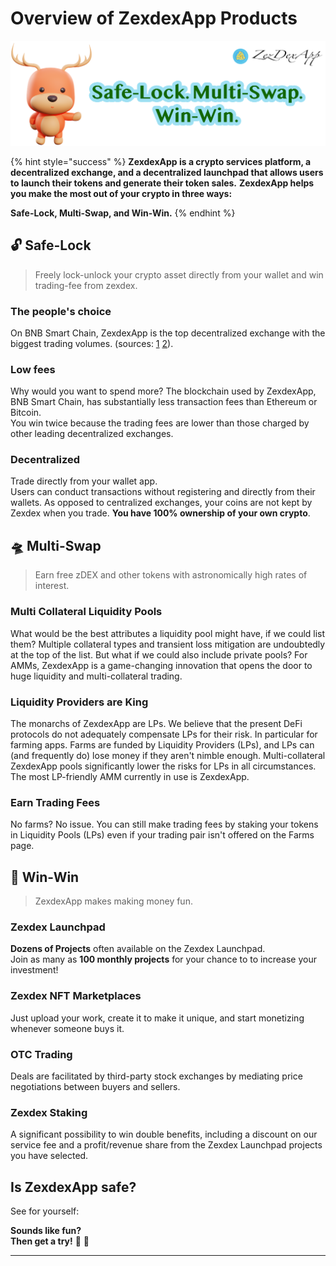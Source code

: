 # Overview of ZexdexApp Products

![](.gitbook/images/intro-header.png)

{% hint style="success" %}
**ZexdexApp is a crypto services platform, a decentralized exchange, and a decentralized launchpad that allows users to launch their tokens and generate their token sales.**
**ZexdexApp helps you make the most out of your crypto in three ways:**

**Safe-Lock, Multi-Swap, and Win-Win.**
{% endhint %}

## 🔓 Safe-Lock

> Freely lock-unlock your crypto asset directly from your wallet and win trading-fee from zexdex.

### The people's choice

On BNB Smart Chain, ZexdexApp is the top decentralized exchange with the biggest trading volumes. (sources: [1](https://www.coingecko.com/en/exchanges/decentralized) [2](https://coinmarketcap.com/rankings/exchanges/dex/)).

### Low fees

Why would you want to spend more? The blockchain used by ZexdexApp, BNB Smart Chain, has substantially less transaction fees than Ethereum or Bitcoin.\
You win twice because the trading fees are lower than those charged by other leading decentralized exchanges.

### Decentralized

Trade directly from your wallet app.\
Users can conduct transactions without registering and directly from their wallets. As opposed to centralized exchanges, your coins are not kept by Zexdex when you trade. **You have 100% ownership of your own crypto**.

## 🛸 Multi-Swap

> Earn free zDEX and other tokens with astronomically high rates of interest.

### Multi Collateral Liquidity Pools

What would be the best attributes a liquidity pool might have, if we could list them?
Multiple collateral types and transient loss mitigation are undoubtedly at the top of the list. But what if we could also include private pools?
For AMMs, ZexdexApp is a game-changing innovation that opens the door to huge liquidity and multi-collateral trading.

### Liquidity Providers are King

The monarchs of ZexdexApp are LPs. We believe that the present DeFi protocols do not adequately compensate LPs for their risk. In particular for farming apps. Farms are funded by Liquidity Providers (LPs), and LPs can (and frequently do) lose money if they aren't nimble enough.
Multi-collateral ZexdexApp pools significantly lower the risks for LPs in all circumstances.
The most LP-friendly AMM currently in use is ZexdexApp.

### Earn Trading Fees

No farms? No issue. You can still make trading fees by staking your tokens in Liquidity Pools (LPs) even if your trading pair isn't offered on the Farms page.

## 🎲 Win-Win

> ZexdexApp makes making money fun.

### Zexdex Launchpad

**Dozens of Projects** often available on the Zexdex Launchpad.\
Join as many as **100 monthly projects** for your chance to to increase your investment!

### Zexdex NFT Marketplaces

Just upload your work, create it to make it unique, and start monetizing whenever someone buys it.

### OTC Trading

Deals are facilitated by third-party stock exchanges by mediating price negotiations between buyers and sellers.

### Zexdex Staking

A significant possibility to win double benefits, including a discount on our service fee and a profit/revenue share from the Zexdex Launchpad projects you have selected.

## Is ZexdexApp safe?

See for yourself:

**Sounds like fun?**\
**Then get a try!** 🐰 🥞

---
